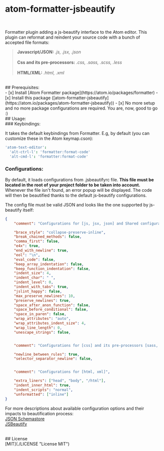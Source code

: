 # atom-formatter-jsbeautify
<br/>

Formatter plugin adding a js-beautify interface to the Atom editor.
This plugin can reformat and reindent your source code with a bunch of accepted file formats:

> **Javascript/JSON:** *.js, .jsx, .json* <br/><br/>
> **Css and its pre-processors:** *.css, .sass, .scss, .less* <br/><br/>
> **HTML/XML:** *.html, .xml* <br/>

<br/>
## Prerequisites:
<br/>
- [x] Install [Atom Formatter package](https://atom.io/packages/formatter)
- [x] Install this package ([atom-formatter-jsbeautify](https://atom.io/packages/atom-formatter-jsbeautify))
- [x] No more setup and no more package configurations are required. You are, now, good to go :)

<br/>
## Usage:
<br/>
### Keybindings:

It takes the default keybindings from Formatter. E.g, by default (you can customize these in the Atom keymap.cson):

```cson
'atom-text-editor':
  'alt-ctrl-l': 'formatter:format-code'
  'alt-cmd-l': 'formatter:format-code'
```

### Configurations:

By default, it loads configurations from .jsbeautifyrc file. **This file must be located in the root of your project folder to be taken into account.**<br/>
Whenever the file isn't found, an error popup will be displayed. The code will then be beautified thanks to the default js-beautify configurations.

The config file must be valid JSON and looks like the one supported by js-beautify itself:

```json
{
	"comment": "Configurations for [js, jsx, json] and Shared configurations",

	"brace_style": "collapse-preserve-inline",
	"break_chained_methods": false,
	"comma_first": false,
	"e4x": true,
	"end_with_newline": true,
	"eol": "\n",
	"eval_code": false,
	"keep_array_indentation": false,
	"keep_function_indentation": false,
	"indent_size": 4,
	"indent_char": " ",
	"indent_level": 0,
	"indent_with_tabs": true,
	"jslint_happy": false,
	"max_preserve_newlines": 10,
	"preserve_newlines": true,
	"space_after_anon_function": false,
	"space_before_conditional": false,
	"space_in_paren": false,
	"wrap_attributes": "auto",
	"wrap_attributes_indent_size": 4,
	"wrap_line_length": 0,
	"unescape_strings": false,


	"comment": "Configurations for [css] and its pre-processors [sass, scss, less]",

	"newline_between_rules": true,
	"selector_separator_newline": false,


	"comment": "Configurations for [html, xml]",

	"extra_liners": ["head", "body", "/html"],
	"indent_inner_html": true,
	"indent_scripts": "normal",
	"unformatted": ["inline"]
}
```

For more descriptions about available configuration options and their impacts to beautification process:<br/>
[JSON Schemastore](http://json.schemastore.org/jsbeautifyrc)<br/>
[JSBeautify](https://github.com/beautify-web/js-beautify)

<br/>
## License
<br/>
[MIT](./LICENSE "License MIT")
